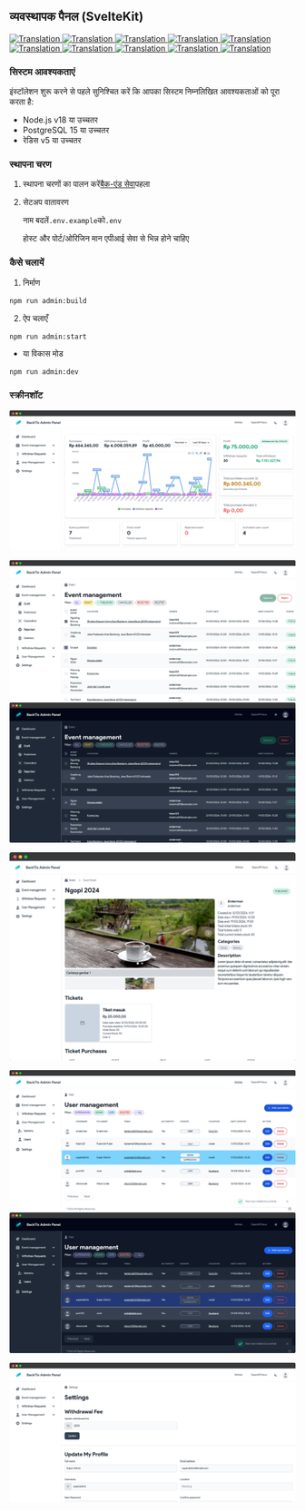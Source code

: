 ## व्यवस्थापक पैनल (SvelteKit)

<a href="./admin-panel.md">
  <img alt="Translation" src="https://img.shields.io/badge/Bahasa_Indonesia-blue?style=for-the-badge&logo=googletranslate&logoColor=blue&labelColor=white">
</a>
<a href="./admin-panel.en.md">
  <img alt="Translation" src="https://img.shields.io/badge/English-blue?style=for-the-badge&logo=googletranslate&logoColor=blue&labelColor=white">
</a>
<a href="./admin-panel.zh-CN.md">
  <img alt="Translation" src="https://img.shields.io/badge/简体中文-blue?style=for-the-badge&logo=googletranslate&logoColor=blue&labelColor=white">
</a>
<a href="./admin-panel.ja.md">
  <img alt="Translation" src="https://img.shields.io/badge/日本語-blue?style=for-the-badge&logo=googletranslate&logoColor=blue&labelColor=white">
</a>
<a href="./admin-panel.ar.md">
  <img alt="Translation" src="https://img.shields.io/badge/Arabic_عربي-blue?style=for-the-badge&logo=googletranslate&logoColor=blue&labelColor=white">
</a>
<a href="./admin-panel.pt.md">
  <img alt="Translation" src="https://img.shields.io/badge/Português-blue?style=for-the-badge&logo=googletranslate&logoColor=blue&labelColor=white">
</a>
<a href="./admin-panel.es.md">
  <img alt="Translation" src="https://img.shields.io/badge/Español-blue?style=for-the-badge&logo=googletranslate&logoColor=blue&labelColor=white">
</a>
<a href="./admin-panel.fr.md">
  <img alt="Translation" src="https://img.shields.io/badge/Français-blue?style=for-the-badge&logo=googletranslate&logoColor=blue&labelColor=white">
</a>
<a href="./admin-panel.vi.md">
  <img alt="Translation" src="https://img.shields.io/badge/Tiếng_Việt-blue?style=for-the-badge&logo=googletranslate&logoColor=blue&labelColor=white">
</a>
<a href="./admin-panel.hi.md">
  <img alt="Translation" src="https://img.shields.io/badge/Hindi_हिंदी-blue?style=for-the-badge&logo=googletranslate&logoColor=blue&labelColor=white">
</a>

### सिस्टम आवश्यकताएं

इंस्टॉलेशन शुरू करने से पहले सुनिश्चित करें कि आपका सिस्टम निम्नलिखित आवश्यकताओं को पूरा करता है:

-   Node.js v18 या उच्चतर
-   PostgreSQL 15 या उच्चतर
-   रेडिस v5 या उच्चतर

### स्थापना चरण

1.  स्थापना चरणों का पालन करें[बैक-एंड सेवा](api-service.md)पहला

2.  सेटअप वातावरण

    नाम बदलें`.env.example`को`.env`

    होस्ट और पोर्ट/ओरिजिन मान एपीआई सेवा से भिन्न होने चाहिए

### कैसे चलायें

1.  निर्माण

```bash
npm run admin:build
```

2.  ऐप चलाएँ

```bash
npm run admin:start
```

-   या विकास मोड

```bash
npm run admin:dev
```

### स्क्रीनशॉट

![Dashboard](/assets/admin/dashboard.png)

![Events](/assets/admin/events.png)![Events Dark](/assets/admin/events-dark.png)

![Events Detail](/assets/admin/event-detail.png)

![Users](/assets/admin/users.png)![Users Dark](/assets/admin/users-dark.png)

![Settings](/assets/admin/settings.png)
